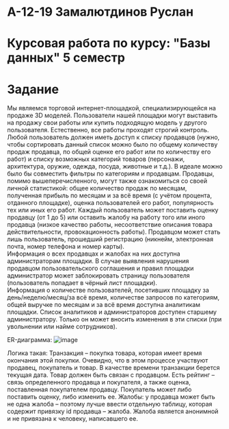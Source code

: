 # А-12-19 Замалютдинов Руслан
# Курсовая работа по курсу: "Базы данных" 5 семестр

# Задание

Мы являемся торговой интернет-площадкой, специализирующейся на продаже 3D моделей. Пользователи нашей площадки могут выставить на продажу свои работы или купить подходящую модель у другого пользователя. Естественно, все работы проходят строгий контроль.
Любой пользователь должен иметь доступ к списку продавцов (нужно, чтобы сортировать данный список можно было по общему количеству продаж продавца, по общей оценке его работ или по количеству его работ) и списку возможных категорий товаров (персонажи, архитектура, оружие, одежда, посуда, животные и т.д.). В идеале можно было бы совместить фильтры по категориям и продавцам. Продавцы, помимо вышеперечисленного, могут также ознакомиться со своей личной статистикой: общее количество продаж по месяцам, полученная прибыль по месяцам и за всё время (с учётом процента, отданного площадке), оценка пользователей его работ, популярность тех или иных его работ.
Каждый пользователь может поставить оценку продавцу (от 1 до 5) или оставить жалобу на работу того или иного продавца (низкое качество работы, несоответствие описания товара действительности, провокационность работы).
Продавцом может стать лишь пользователь, прошедший регистрацию (никнейм, электронная почта, номер телефона и номер карты). 	
Информация о всех продавцах и жалобах на них доступна администраторам площадки. В случае выявления нарушения продавцом пользовательского соглашения и правил площадки администратор может заблокировать страницу пользователя (пользователь попадает в чёрный лист площадки).	
Информация о количестве пользователей, посетивших площадку за день/неделю/месяц/за всё время, количестве запросов по категориям, общей выручке по месяцам и за всё время доступна аналитикам площадки.
Список аналитиков и администраторов доступен старшему администратору. Только он может вносить изменения в эти списки (при увольнении или найме сотрудников).

ER-диаграмма:
![image](https://user-images.githubusercontent.com/58053351/195686226-c739672f-7d0d-44ba-a966-e1afd2df3400.png)

Логика такая: 
Транзакция – покупка товара, которая имеет время окончания этой покупки. Очевидно, что в этом процессе участвуют продавец, покупатель и товар. В качестве времени транзакции берется текущая дата.
Товар должен быть связан с продавцом.
Есть рейтинг – связь определенного продавца и покупателя, а также оценка, поставленная покупателем продавцу. Покупатель может либо поставить оценку, либо изменить ее.
Жалобы: у продавца может быть не одна жалоба – поэтому лучше ввести отдельную таблицу, которая содержит привязку id продавца – жалоба. Жалоба является анонимной и не привязана к человеку, написавшего ее.
